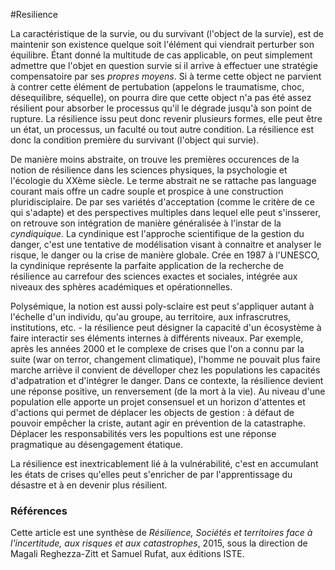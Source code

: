 #Resilience


La caractéristique de la survie, ou du survivant (l'object de la survie), est de maintenir son existence quelque soit l'élément qui viendrait perturber son équilibre. Étant donné la multitude de cas applicable, on peut simplement admettre que l'objet en question survie si il arrive à effectuer une stratégie compensatoire par ses *propres moyens*. Si à terme cette object ne parvient à contrer  cette élément de pertubation (appelons le traumatisme, choc, désequilibre, séquelle), on pourra dire que cette object n'a pas été assez résilient pour absorber le processus qu'il le dégrade jusqu'à son point de rupture. La résilience issu peut donc revenir plusieurs formes, elle peut être un état, un processus, un faculté ou tout autre condition. La résilience est donc la condition première du survivant (l'object qui survie).

De manière moins abstraite, on trouve les premières occurences de la notion de résilience dans les sciences physiques, la psychologie et l'écologie du XXème siècle. Le terme abstrait ne se rattache pas language courant mais offre un cadre souple et prospice à une construction pluridisciplaire. De par ses variétés d'acceptation  (comme le critère de ce qui s'adapte) et des perspectives multiples dans lequel elle peut s'insserer, on retrouve son intégration de manière généralisée à l'instar de la *cyndiquique*. La cyndinique est l'approche scientifique de la gestion du danger, c'est une tentative de modélisation visant à connaitre et analyser le risque, le danger ou la crise de manière globale. Crée en 1987 à l'UNESCO, la cyndinique représente la parfaite application de la recherche de résilience au carrefour des sciences exactes et sociales, intégrée aux niveaux des sphères académiques et opérationnelles.

Polysémique, la notion est aussi poly-sclaire est peut s'appliquer autant à l'échelle d'un individu, qu'au groupe, au territoire, aux infrascrutres, institutions, etc. - la résilience peut désigner la capacité d'un écosystème à faire interactir ses éléments internes à différents niveaux. Par exemple, après les années 2000 et le complexe de crises que l'on a connu par la suite (war on terror, changement climatique), l'homme ne pouvait plus faire marche arriève il convient de dévelloper chez les populations les capacités d'adpatration et d'intégrer le danger. Dans ce contexte, la résilience devient une réponse positive, un renversement (de la mort à la vie). Au niveau d'une population elle apporte un projet consensuel et un horizon d'attentes et d'actions qui permet de déplacer les objects de gestion : à défaut de pouvoir empêcher la criste, autant agir en prévention de la catastraphe. Déplacer les responsabilités vers les popultions est une réponse pragmatique au désengagement étatique.

La résilience est inextricablement lié à la vulnérabilité, c'est en accumulant les états de crises qu'elles peut s'enricher de par l'apprentissage du désastre et à en devenir plus résilient.



### Références
Cette article est une synthèse de *Résilience, Sociétés et territoires face à l'incertitude, aux risques et aux catastrophes*, 2015, sous la direction de Magali Reghezza-Zitt et Samuel Rufat, aux éditions ISTE.